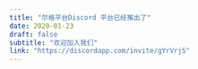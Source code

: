 ```yaml
---
title: "尔格平台Discord 平台已经推出了"
date: 2020-01-23
draft: false
subtitle: "欢迎加入我们"
link: "https://discordapp.com/invite/gYrVrjS"
---
```

